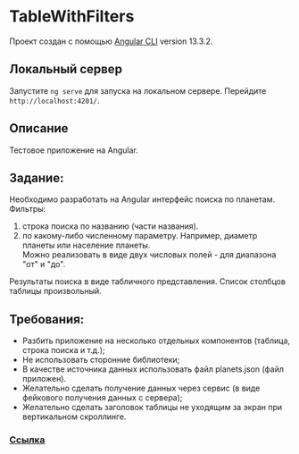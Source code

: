 # TableWithFilters

Проект создан с помощью [Angular CLI](https://github.com/angular/angular-cli) version 13.3.2.

## Локальный сервер

Запустите `ng serve` для запуска на локальном сервере. Перейдите `http://localhost:4201/`.

## Описание

Тестовое приложение на Angular.

## Задание:

Необходимо разработать на Angular интерфейс поиска по планетам.  
Фильтры:

1. строка поиска по названию (части названия).
2. по какому-либо численному параметру. Например, диаметр планеты или население планеты.  
   Можно реализовать в виде двух числовых полей - для диапазона "от" и "до".

Результаты поиска в виде табличного представления. Список столбцов таблицы произвольный.

## Требования:

- Разбить приложение на несколько отдельных компонентов (таблица, строка поиска и т.д.);
- Не использовать сторонние библиотеки;
- В качестве источника данных использовать файл planets.json (файл приложен).
- Желательно сделать получение данных через сервис (в виде фейкового получения данных с сервера);
- Желательно сделать заголовок таблицы не уходящим за экран при вертикальном скроллинге.

### [Ссылка](https://evgenii2.github.io/table-with-filter/)
